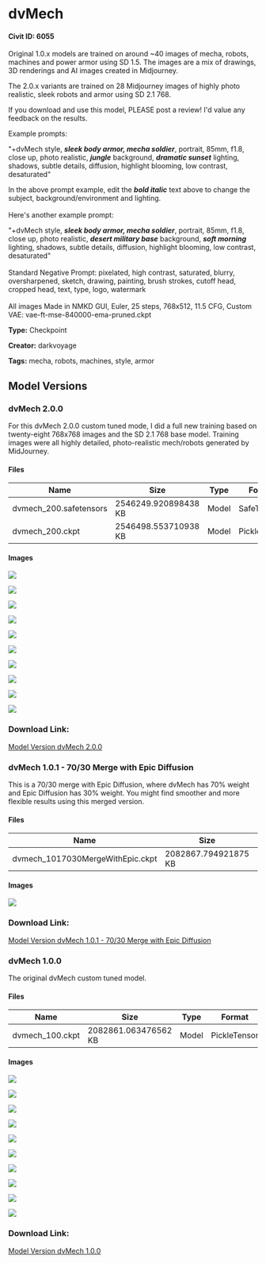 # dvMech

#### Civit ID: 6055

<p>Original 1.0.x models are trained on around ~40 images of mecha, robots, machines and power armor using SD 1.5. The images are a mix of drawings, 3D renderings and AI images created in Midjourney. </p><p>The 2.0.x variants are trained on 28 Midjourney images of highly photo realistic, sleek robots and armor using SD 2.1 768.</p><p>If you download and use this model, PLEASE post a review! I'd value any feedback on the results.</p><p></p><p>Example prompts:</p><p></p><p>"+dvMech style, <strong><em>sleek body armor, mecha soldier</em></strong>, portrait, 85mm, f1.8, close up, photo realistic, <strong><em>jungle</em></strong> background, <strong><em>dramatic sunset</em></strong> lighting, shadows, subtle details, diffusion, highlight blooming, low contrast, desaturated"</p><p></p><p>In the above prompt example, edit the <strong><em>bold italic</em></strong> text above to change the subject, background/environment and lighting. <br /><br />Here's another example prompt:</p><p>"+dvMech style, <strong><em>sleek body armor, mecha soldier</em></strong>, portrait, 85mm, f1.8, close up, photo realistic, <strong><em>desert military base</em></strong> background, <strong><em>soft morning</em></strong> lighting, shadows, subtle details, diffusion, highlight blooming, low contrast, desaturated"<br /><br />Standard Negative Prompt: pixelated, high contrast, saturated, blurry, oversharpened, sketch, drawing, painting, brush strokes, cutoff head, cropped head, text, type, logo, watermark<br /><br />All images Made in NMKD GUI, Euler, 25 steps, 768x512, 11.5 CFG, Custom VAE: vae-ft-mse-840000-ema-pruned.ckpt</p>

**Type:** Checkpoint

**Creator:** darkvoyage

**Tags:** mecha, robots, machines, style, armor

## Model Versions

### dvMech 2.0.0

<p>For this dvMech 2.0.0 custom tuned mode, I did a full new training based on twenty-eight 768x768 images and the SD 2.1 768 base model. Training images were all highly detailed, photo-realistic mech/robots generated by MidJourney.</p>

#### Files

| Name | Size | Type | Format | Download Url | AutoV1 | AutoV2 | SHA256 | CRC32 | BLAKE3 |
| --- | --- | --- | --- | --- | --- | --- | --- | --- | --- |
| dvmech_200.safetensors | 2546249.920898438 KB | Model | SafeTensor | https://civitai.com/api/download/models/14872 | A149572B | 5BE3A48487 | 5BE3A48487CA5BDA8C72E9317605046C300D96E429E20D1A5B24B6ECFA95B037 | 85996CE4 | C312292BD7B4D44305386CE233085239BFF0EE4ED73043E98C3479731F0AF1DB |
| dvmech_200.ckpt | 2546498.553710938 KB | Model | PickleTensor | https://civitai.com/api/download/models/14872?type=Model&format=PickleTensor&size=full&fp=fp16 | AA7001CF | E16068460B | E16068460B52D745D3D5E5A9EDFF7E8493CE3506416C3104BA1BC74899C5A419 | A6C6DF31 | CEB59DC0B30E8AF61C920A6F6E3E630593939281530E2B4DE152E2E79B782CCA |

#### Images

<p><img src="https://image.civitai.com/xG1nkqKTMzGDvpLrqFT7WA/f532f4f2-6d49-47ae-ff44-1850769e7c00/width=450/145501.jpeg" /></p>

<p><img src="https://image.civitai.com/xG1nkqKTMzGDvpLrqFT7WA/463e464b-818f-44c1-eb27-03c892a70d00/width=450/145500.jpeg" /></p>

<p><img src="https://image.civitai.com/xG1nkqKTMzGDvpLrqFT7WA/530ba52d-e049-40eb-6c77-afcda67c9900/width=450/145498.jpeg" /></p>

<p><img src="https://image.civitai.com/xG1nkqKTMzGDvpLrqFT7WA/ce1f5b1e-7ae6-4d85-db7f-e708d1173f00/width=450/145497.jpeg" /></p>

<p><img src="https://image.civitai.com/xG1nkqKTMzGDvpLrqFT7WA/230c39fd-ebdd-4968-ca0c-dc73d79b0a00/width=450/146546.jpeg" /></p>

<p><img src="https://image.civitai.com/xG1nkqKTMzGDvpLrqFT7WA/d727a446-f790-40bc-6762-2d76ae508d00/width=450/145496.jpeg" /></p>

<p><img src="https://image.civitai.com/xG1nkqKTMzGDvpLrqFT7WA/8f445916-81db-49de-e956-b03d9a7d1800/width=450/145629.jpeg" /></p>

<p><img src="https://image.civitai.com/xG1nkqKTMzGDvpLrqFT7WA/7df45a88-7bd9-4b3a-367e-f2c99b5e2b00/width=450/146545.jpeg" /></p>

<p><img src="https://image.civitai.com/xG1nkqKTMzGDvpLrqFT7WA/6306a2b4-b6d4-4335-03d0-bd1f5b86a900/width=450/145495.jpeg" /></p>

<p><img src="https://image.civitai.com/xG1nkqKTMzGDvpLrqFT7WA/58ec7400-c220-484e-a458-0d2f37454900/width=450/145493.jpeg" /></p>

### Download Link:

[Model Version dvMech 2.0.0](https://civitai.com/api/download/models/14872)

### dvMech 1.0.1 - 70/30 Merge with Epic Diffusion

<p>This is a 70/30 merge with Epic Diffusion, where dvMech has 70% weight and Epic Diffusion has 30% weight. You might find smoother and more flexible results using this merged version. </p>

#### Files

| Name | Size | Type | Format | Download Url | AutoV1 | AutoV2 | SHA256 | CRC32 | BLAKE3 |
| --- | --- | --- | --- | --- | --- | --- | --- | --- | --- |
| dvmech_1017030MergeWithEpic.ckpt | 2082867.794921875 KB | Model | PickleTensor | https://civitai.com/api/download/models/7219 | A23AFA51 | 926C5D15E6 | 926C5D15E6805FAB10E56D15EE2072BFE66AB36B0C8832EE664EA0F3ED7CF221 | F0E7EAD0 | D0C840ABDB554A5BBB9BB9B61726E5FB0032ABB0221BA494DF0DB00E875E5A98 |

#### Images

<p><img src="https://image.civitai.com/xG1nkqKTMzGDvpLrqFT7WA/b07a2fc9-4d55-4148-b49e-ff566b1e1f00/width=450/66611.jpeg" /></p>

### Download Link:

[Model Version dvMech 1.0.1 - 70/30 Merge with Epic Diffusion](https://civitai.com/api/download/models/7219)

### dvMech 1.0.0

<p>The original dvMech custom tuned model. </p>

#### Files

| Name | Size | Type | Format | Download Url | AutoV1 | AutoV2 | SHA256 | CRC32 | BLAKE3 |
| --- | --- | --- | --- | --- | --- | --- | --- | --- | --- |
| dvmech_100.ckpt | 2082861.063476562 KB | Model | PickleTensor | https://civitai.com/api/download/models/7059 | ED977A93 | 3F3B2B9F68 | 3F3B2B9F689FA273CBC75A3B1C666140E15227A2E62907B4CA053D866EA4881F | 592D2B59 | 3A8BB80C41CBAEB9FDA8C31EB4B84A21527CF7A85DD491CC5536993B93B482B7 |

#### Images

<p><img src="https://image.civitai.com/xG1nkqKTMzGDvpLrqFT7WA/c4510b2d-ec1d-4845-24f3-848bd6157400/width=450/67072.jpeg" /></p>

<p><img src="https://image.civitai.com/xG1nkqKTMzGDvpLrqFT7WA/5522db4e-6a7a-4dad-7c15-1d66ea291600/width=450/65001.jpeg" /></p>

<p><img src="https://image.civitai.com/xG1nkqKTMzGDvpLrqFT7WA/7885d592-48d2-49a3-9ad4-3506f234dc00/width=450/64983.jpeg" /></p>

<p><img src="https://image.civitai.com/xG1nkqKTMzGDvpLrqFT7WA/e9a8d64f-e8d2-450e-e1b5-56194c5c0200/width=450/64973.jpeg" /></p>

<p><img src="https://image.civitai.com/xG1nkqKTMzGDvpLrqFT7WA/919edf1e-9ca7-49db-52f9-c1d12b85bf00/width=450/65000.jpeg" /></p>

<p><img src="https://image.civitai.com/xG1nkqKTMzGDvpLrqFT7WA/32631a3c-bd5f-4cfb-17ee-96b7385d1b00/width=450/64982.jpeg" /></p>

<p><img src="https://image.civitai.com/xG1nkqKTMzGDvpLrqFT7WA/4124396e-3c45-47ff-6fde-1bdd8a4ca700/width=450/64999.jpeg" /></p>

<p><img src="https://image.civitai.com/xG1nkqKTMzGDvpLrqFT7WA/1726b82a-8ee4-4583-d687-5361c623e200/width=450/64981.jpeg" /></p>

<p><img src="https://image.civitai.com/xG1nkqKTMzGDvpLrqFT7WA/497eac5d-0a7b-47cc-657e-81f0adf6b900/width=450/64980.jpeg" /></p>

<p><img src="https://image.civitai.com/xG1nkqKTMzGDvpLrqFT7WA/96bd4759-a1ca-419b-f15f-bd1b54d08600/width=450/64978.jpeg" /></p>

### Download Link:

[Model Version dvMech 1.0.0](https://civitai.com/api/download/models/7059)

